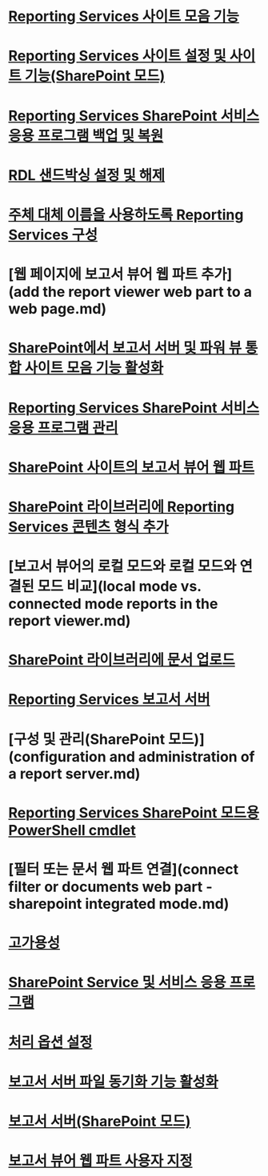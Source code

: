 # [Reporting Services 사이트 모음 기능](reporting-services-site-collection-features.md)
# [Reporting Services 사이트 설정 및 사이트 기능(SharePoint 모드)](reporting-services-site-settings-and-site-features-sharepoint-mode.md)
# [Reporting Services SharePoint 서비스 응용 프로그램 백업 및 복원](backup-and-restore-reporting-services-sharepoint-service-applications.md)
# [RDL 샌드박싱 설정 및 해제](enable-and-disable-rdl-sandboxing.md)
# [주체 대체 이름을 사용하도록 Reporting Services 구성](configure-reporting-services-to-use-a-subject-alternative-name.md)
# [웹 페이지에 보고서 뷰어 웹 파트 추가](add the report viewer web part to a web page.md)
# [SharePoint에서 보고서 서버 및 파워 뷰 통합 사이트 모음 기능 활성화](activate-the-report-server-and-power-view-integration-features-in-sharepoint.md)
# [Reporting Services SharePoint 서비스 응용 프로그램 관리](manage-a-reporting-services-sharepoint-service-application.md)
# [SharePoint 사이트의 보고서 뷰어 웹 파트](report-viewer-web-part-on-a-sharepoint-site.md)
# [SharePoint 라이브러리에 Reporting Services 콘텐츠 형식 추가](add-reporting-services-content-types-to-a-sharepoint-library.md)
# [보고서 뷰어의 로컬 모드와 로컬 모드와 연결된 모드 비교](local mode vs. connected mode reports in the report viewer.md)
# [SharePoint 라이브러리에 문서 업로드](upload-documents-to-a-sharepoint-library-reporting-services-in-sharepoint-mode.md)
# [Reporting Services 보고서 서버](reporting-services-보고서-서버.md)
# [구성 및 관리(SharePoint 모드)](configuration and administration of a report server.md)
# [Reporting Services SharePoint 모드용 PowerShell cmdlet](powershell-cmdlets-for-reporting-services-sharepoint-mode.md)
# [필터 또는 문서 웹 파트 연결](connect filter or documents web part - sharepoint integrated mode.md)
# [고가용성](high-availability-reporting-services.md)
# [SharePoint Service 및 서비스 응용 프로그램](reporting-services-sharepoint-service-and-service-applications.md)
# [처리 옵션 설정](set-processing-options-reporting-services-in-sharepoint-integrated-mode.md)
# [보고서 서버 파일 동기화 기능 활성화](activate-the-report-server-file-sync-feature-in-sharepoint-ca.md)
# [보고서 서버(SharePoint 모드)](reporting-services-report-server-sharepoint-mode.md)
# [보고서 뷰어 웹 파트 사용자 지정](customize-the-report-viewer-web-part.md)
